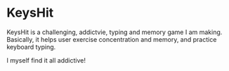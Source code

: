 KeysHit
=======

KeysHit is a challenging, addictvie, typing and memory game I am making. Basically, it helps user exercise concentration and memory, and practice keyboard typing.

I myself find it all addictive! 